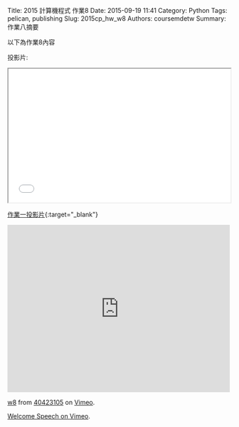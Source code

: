 Title: 2015 計算機程式 作業8
Date: 2015-09-19 11:41
Category: Python
Tags: pelican, publishing
Slug: 2015cp_hw_w8
Authors: coursemdetw
Summary: 作業八摘要

以下為作業8內容

投影片:

<iframe src="40423113_cp_w8_p.html" width="500" height="300"></iframe>

[作業一投影片](40423113_cp_w8_p.html){:target="_blank"}
<iframe src="https://player.vimeo.com/video/145731008" width="500" height="375" frameborder="0" webkitallowfullscreen mozallowfullscreen allowfullscreen></iframe> <p><a href="https://vimeo.com/145731008">w8</a> from <a href="https://vimeo.com/user44512429">40423105</a> on <a href="https://vimeo.com">Vimeo</a>.</p>

<p><a href="https://vimeo.com/137724068">Welcome Speech on <a href="https://vimeo.com">Vimeo</a>.</p>
